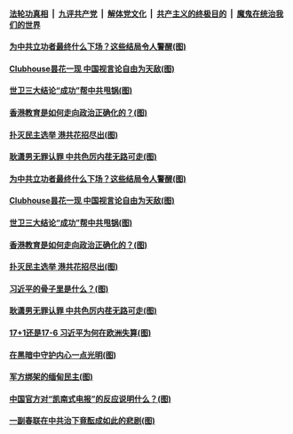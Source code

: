 

####  [法轮功真相](../../../../basic/blob/master/README.md?t=02122031) &nbsp;|&nbsp; [九评共产党](../../../../9ping.md/blob/master/README.md?t=02122031) &nbsp;|&nbsp; [解体党文化](../../../../jtdwh.md/blob/master/README.md?t=02122031)  &nbsp;|&nbsp; [共产主义的终极目的](../../../../gczydzjmd.md/blob/master/README.md?t=02122031) &nbsp;|&nbsp; [魔鬼在统治我们的世界](../../../../mgztzwmdsj.md/blob/master/README.md?t=02122031) 

#### [为中共立功者最终什么下场？这些结局令人警醒(图)](../pages/p4/962277.md?t=02122031) 

#### [Clubhouse昙花一现 中国视言论自由为天敌(图)](../pages/p4/962256.md?t=02122031) 

#### [世卫三大结论“成功”帮中共甩锅(图)](../pages/p4/962252.md?t=02122031) 

#### [香港教育是如何走向政治正确化的？(图)](../pages/p4/962250.md?t=02122031) 

#### [扑灭民主选举 港共花招尽出(图)](../pages/p4/962246.md?t=02122031) 

#### [耿潇男无罪认罪 中共色厉内荏无路可走(图)](../pages/p4/962239.md?t=02122031) 



#### [为中共立功者最终什么下场？这些结局令人警醒(图)](../pages/p4/962277.md?t=02122031) 

#### [Clubhouse昙花一现 中国视言论自由为天敌(图)](../pages/p4/962256.md?t=02122031) 

#### [世卫三大结论“成功”帮中共甩锅(图)](../pages/p4/962252.md?t=02122031) 

#### [香港教育是如何走向政治正确化的？(图)](../pages/p4/962250.md?t=02122031) 

#### [扑灭民主选举 港共花招尽出(图)](../pages/p4/962246.md?t=02122031) 

#### [习近平的骨子里是什么？(图)](../pages/p4/962231.md?t=02122031) 

#### [耿潇男无罪认罪 中共色厉内荏无路可走(图)](../pages/p4/962239.md?t=02122031) 





#### [17+1还是17-6 习近平为何在欧洲失算(图)](../pages/p4/962185.md?t=02122031) 

#### [在黑暗中守护内心一点光明(图)](../pages/p4/962177.md?t=02122031) 

#### [军方绑架的缅甸民主(图)](../pages/p4/962175.md?t=02122031) 

#### [中国官方对“凯南式电报”的反应说明什么？(图)](../pages/p4/962168.md?t=02122031) 

#### [一副春联在中共治下竟酝成如此的悲剧(图)](../pages/p4/962156.md?t=02122031) 



